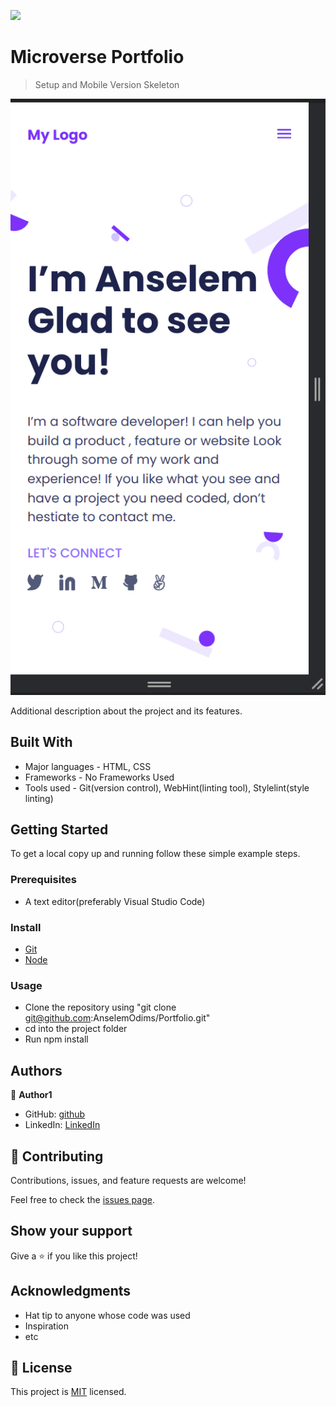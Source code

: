 ![](https://img.shields.io/badge/Microverse-blueviolet)

# Microverse Portfolio

> Setup and Mobile Version Skeleton

![screenshot](assets/images/screenshot/Portfolio-1.png)

Additional description about the project and its features.

## Built With

- Major languages - HTML, CSS
- Frameworks - No Frameworks Used
- Tools used - Git(version control), WebHint(linting tool), Stylelint(style linting)

## Getting Started

To get a local copy up and running follow these simple example steps.

### Prerequisites
 - A text editor(preferably Visual Studio Code)
### Install
  -  [Git](https://git-scm.com/downloads)
  -  [Node](https://nodejs.org/en/download/)
### Usage
  - Clone the repository using  "git clone git@github.com:AnselemOdims/Portfolio.git"
  -  cd into the project folder
  -  Run npm install

## Authors

👤 **Author1**

- GitHub: [github](https://github.com/AnselemOdims)
- LinkedIn: [LinkedIn](https://www.linkedin.com/in/anselem-odimegwu-65a679104/)

## 🤝 Contributing

Contributions, issues, and feature requests are welcome!

Feel free to check the [issues page](../../issues/).

## Show your support

Give a ⭐️ if you like this project!

## Acknowledgments

- Hat tip to anyone whose code was used
- Inspiration
- etc

## 📝 License

This project is [MIT](./MIT.md) licensed.
